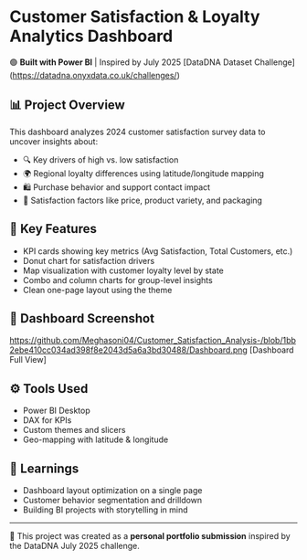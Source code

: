 # Customer Satisfaction & Loyalty Analytics Dashboard

🟢 **Built with Power BI** | Inspired by July 2025 [DataDNA Dataset Challenge]
(https://datadna.onyxdata.co.uk/challenges/)

## 📊 Project Overview
This dashboard analyzes 2024 customer satisfaction survey data to uncover insights about:

- 🔍 Key drivers of high vs. low satisfaction
- 🌍 Regional loyalty differences using latitude/longitude mapping
- 🛍️ Purchase behavior and support contact impact
- 💬 Satisfaction factors like price, product variety, and packaging

## 📌 Key Features
- KPI cards showing key metrics (Avg Satisfaction, Total Customers, etc.)
- Donut chart for satisfaction drivers
- Map visualization with customer loyalty level by state
- Combo and column charts for group-level insights
- Clean one-page layout using the theme

## 📸 Dashboard Screenshot

https://github.com/Meghasoni04/Customer_Satisfaction_Analysis-/blob/1bb2ebe410cc034ad398f8e2043d5a6a3bd30488/Dashboard.png
[Dashboard Full View]

## ⚙️ Tools Used
- Power BI Desktop
- DAX for KPIs
- Custom themes and slicers
- Geo-mapping with latitude & longitude

## 🧠 Learnings
- Dashboard layout optimization on a single page
- Customer behavior segmentation and drilldown
- Building BI projects with storytelling in mind

---

🎯 This project was created as a **personal portfolio submission** inspired by the DataDNA July 2025 challenge.
